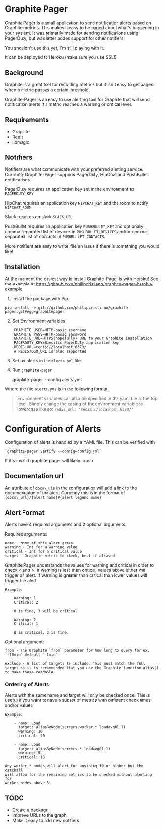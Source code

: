 Graphite Pager
==============

Graphite Pager is a small application to send notification alerts based on
Graphite metrics. This makes it easy to be paged about what's happening in
your system. It was primarily made for sending notifications using PagerDuty,
but was latter added support for other notifiers.

You shouldn't use this yet, I'm still playing with it.

It can be deployed to Heroku (make sure you use SSL!)


## Background

Graphite is a great tool for recording metrics but it isn't easy to get paged
when a metric passes a certain threshold.

Graphite-Pager is an easy to use alerting tool for Graphite that will send
notification alerts if a metric reaches a warning or critical level.


## Requirements

* Graphite
* Redis
* libmagic

## Notifiers

Notifiers are what communicate with your preferred alerting service. Currently
Graphite-Pager supports PagerDuty, HipChat and PushBullet notifications.

PagerDuty requires an application key set in the environment as `PAGERDUTY_KEY`

HipChat requires an application key `HIPCHAT_KEY` and the room to notify `HIPCHAT_ROOM`

Slack requires an slack `SLACK_URL`.

PushBullet requires an application key `PUSHBULLET_KEY` and optionally
comma separated list of devices in `PUSHBULLET_DEVICES` and/or comma
separated list of contacts in `PUSHBULLET_CONTACTS`.

More notifiers are easy to write, file an issue if there is something you would like!

## Installation

At the moment the easiest way to install Graphite-Pager is with Heroku! See
the example at
https://github.com/philipcristiano/graphite-pager-heroku-example.

1. Install the package with Pip

`pip install -e git://github.com/philipcristiano/graphite-pager.git#egg=graphitepager`

2.  Set Environment variables
```
    GRAPHITE_USER=HTTP-basic username
    GRAPHITE_PASS=HTTP-basic password
    GRAPHITE_URL=HTTPS(hopefully) URL to your Graphite installation
    PAGERDUTY_KEY=Specific PagerDuty application key
    REDIS_URL=redis://localhost:6379/
    # REDISTOGO_URL is also supported
```
3. Set up alerts in the `alerts.yml` file

4. Run `graphite-pager`

    graphite-pager --config alerts.yml

Where the file `alerts.yml` is in the following format.

> Environment variables can also be specified in the yaml file at the top level. Simply change the casing of the environment variable to lowercase like so: `redis_url: "redis://localhost:6379/"`

# Configuration of Alerts

Configuration of alerts is handled by a YAML file. This can be verified with

    `graphite-pager verfify --config=config.yml`

If it's invalid graphite-pager will likely crash.

## Documentation url

An attribute of `docs\_uls` in the configuration will add a link to the
documentation of the alert. Currently this is in the format of
`{docs\_url}/{alert name}#{alert legend name}`

## Alert Format

Alerts have 4 required arguments and 2 optional arguments.

Required arguments:

    name - Name of thie alert group
    warning - Int for a warning value
    critical - Int for a critical value
    target - Graphtie metric to check, best if aliased

Graphite Pager understands the values for warning and critical in order to
check < and >. If warning is less than critical, values above either will
trigger an alert. If warning is greater than critical than lower values will
trigger the alert.

    Example:

        Warning: 1
        Critical: 2

        0 is fine, 3 will be critical

        Warning: 2
        Critical: 1

        0 is critical, 3 is fine.

Optional argument:

    from - The Graphite `from` parameter for how long to query for ex. `-10min` default `-1min`

    exclude - A list of targets to include. This must match the full target so it is recommended that you use the Graphite function alias() to make these readable.

### Ordering of Alerts

Alerts with the same name and target will only be checked once! This is useful
if you want to have a subset of metrics with different check times and/or
values

    Example:

        - name: Load
          target: aliasByNode(servers.worker-*.loadavg01,1)
          warning: 10
          critical: 20

        - name: Load
          target: aliasByNode(servers.*.loadavg01,1)
          warning: 5
          critical: 10

    Any worker-* nodes will alert for anything 10 or higher but the catchall
    will allow for the remaining metrics to be checked without alerting for
    worker nodes above 5


## TODO

* Create a package
* Improve URLs to the graph
* Make it easy to add new notifiers
